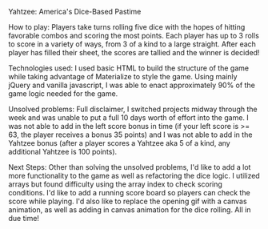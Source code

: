 Yahtzee: America's Dice-Based Pastime

How to play:
Players take turns rolling five dice with the hopes of hitting favorable combos and scoring the most points. Each player has up to 3 rolls to score in a variety of ways, from 3 of a kind to a large straight. After each player has filled their sheet, the scores are tallied and the winner is decided!

Technologies used:
I used basic HTML to build the structure of the game while taking advantage of Materialize to style the game. Using mainly jQuery and vanilla javascript, I was able to enact approximately 90% of the game logic needed for the game.

Unsolved problems:
Full disclaimer, I switched projects midway through the week and was unable to put a full 10 days worth of effort into the game. I was not able to add in the left score bonus in time (if your left score is >= 63, the player receives a bonus 35 points) and I was not able to add in the Yahtzee bonus (after a player scores a Yahtzee aka 5 of a kind, any additional Yahtzee is 100 points).

Next Steps:
Other than solving the unsolved problems, I'd like to add a lot more functionality to the game as well as refactoring the dice logic. I utilized arrays but found difficulty using the array index to check scoring conditions. I'd like to add a running score board so players can check the score while playing. I'd also like to replace the opening gif with a canvas animation, as well as adding in canvas animation for the dice rolling. All in due time!
